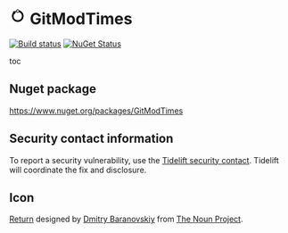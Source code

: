 # <img src="/src/icon.png" height="30px"> GitModTimes

[![Build status](https://ci.appveyor.com/api/projects/status/1w4s7ybu04155rav/branch/master?svg=true)](https://ci.appveyor.com/project/SimonCropp/ConsoleService)
[![NuGet Status](https://img.shields.io/nuget/v/GitModTimes.svg)](https://www.nuget.org/packages/GitModTimes/)

toc


## Nuget package

https://www.nuget.org/packages/GitModTimes


## Security contact information

To report a security vulnerability, use the [Tidelift security contact](https://tidelift.com/security). Tidelift will coordinate the fix and disclosure.


## Icon

[Return](https://thenounproject.com/search/?q=git&i=60037) designed by [Dmitry Baranovskiy](https://thenounproject.com/DmitryBaranovskiy/) from [The Noun Project](https://thenounproject.com/).